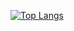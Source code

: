
[![Top Langs](https://github-readme-stats.vercel.app/api/top-langs/?username=wiktorBK&hide_progress=true&theme=tokyonight)](https://github.com/anuraghazra/github-readme-stats)
